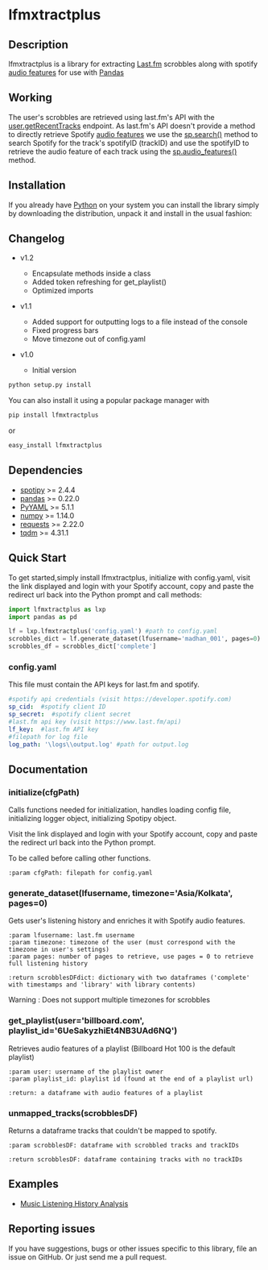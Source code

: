 # lfmxtractplus

## Description
lfmxtractplus is a library for extracting [Last.fm](https://last.fm) scrobbles along with spotify [audio features](https://developer.spotify.com/documentation/web-api/reference/tracks/get-audio-features/) for use with [Pandas](https://pandas.pydata.org/)

## Working 
The user's scrobbles are retrieved using last.fm's API with the [user.getRecentTracks](https://www.last.fm/api/show/user.getRecentTracks) endpoint.
As last.fm's API doesn't provide a method to directly retrieve Spotify [audio features](https://developer.spotify.com/documentation/web-api/reference/tracks/get-audio-features/)
we use the [sp.search()](https://github.com/madhan001/lfmxtractplus/blob/76ccdd2a257bc1f39d9d5b6e34bf0c67a18f50ce/lfmxtractplus/export_data.py#L207) method to search Spotify for the track's spotifyID (trackID) and use the spotifyID to retrieve the audio feature of each track using the [sp.audio_features()](https://github.com/madhan001/lfmxtractplus/blob/76ccdd2a257bc1f39d9d5b6e34bf0c67a18f50ce/lfmxtractplus/export_data.py#L270) method.

## Installation
If you already have [Python](http://www.python.org/) on your system you can install the library simply by downloading the distribution, unpack it and install in the usual fashion:

## Changelog

 - v1.2  
    - Encapsulate methods inside a class
    - Added token refreshing for get_playlist()
    - Optimized imports
 
 - v1.1  
    - Added support for outputting logs to a file instead of the console
    - Fixed progress bars
    - Move timezone out of config.yaml

 - v1.0  
    - Initial version
    
 
   
```bash
python setup.py install
```

You can also install it using a popular package manager with

```bash
pip install lfmxtractplus
```

or

```bash
easy_install lfmxtractplus
```

## Dependencies

- [spotipy](https://spotipy.readthedocs.io/en/latest/) >= 2.4.4
- [pandas](https://pandas.pydata.org/) >= 0.22.0
- [PyYAML](https://pyyaml.org/) >= 5.1.1
- [numpy](https://www.numpy.org/) >= 1.14.0
- [requests](https://2.python-requests.org/en/master/) >= 2.22.0
- [tqdm](https://tqdm.github.io/) >= 4.31.1

## Quick Start

To get started,simply install lfmxtractplus, initialize with config.yaml, visit the link displayed and login with your Spotify account, copy and paste the redirect url back into the Python prompt
 and call methods:

```python
import lfmxtractplus as lxp
import pandas as pd

lf = lxp.lfmxtractplus('config.yaml') #path to config.yaml
scrobbles_dict = lf.generate_dataset(lfusername='madhan_001', pages=0)
scrobbles_df = scrobbles_dict['complete']
```
### config.yaml

This file must contain the API keys for last.fm and spotify.

```yaml
#spotify api credentials (visit https://developer.spotify.com)
sp_cid:  #spotify client ID
sp_secret:  #spotify client secret
#last.fm api key (visit https://www.last.fm/api)
lf_key:  #last.fm API key
#filepath for log file
log_path: '\logs\\output.log' #path for output.log
```
## Documentation 

### initialize(cfgPath)
Calls functions needed for initialization, handles loading config file,
initializing logger object, initializing Spotipy object.

Visit the link displayed and login with your Spotify account, copy and paste the redirect url back into the Python prompt.

To be called before calling other functions.

    :param cfgPath: filepath for config.yaml

### generate_dataset(lfusername, timezone='Asia/Kolkata', pages=0)
Gets user's listening history and enriches it with Spotify audio features.
    
    :param lfusername: last.fm username
    :param timezone: timezone of the user (must correspond with the timezone in user's settings)
    :param pages: number of pages to retrieve, use pages = 0 to retrieve full listening history
    
    :return scrobblesDFdict: dictionary with two dataframes ('complete' with timestamps and 'library' with library contents)

Warning : Does not support multiple timezones for scrobbles    
   
### get_playlist(user='billboard.com', playlist_id='6UeSakyzhiEt4NB3UAd6NQ')

Retrieves audio features of a playlist (Billboard Hot 100 is the default playlist)
    
    :param user: username of the playlist owner
    :param playlist_id: playlist id (found at the end of a playlist url)
    
    :return: a dataframe with audio features of a playlist
    
### unmapped_tracks(scrobblesDF)

Returns a dataframe tracks that couldn't be mapped to spotify.

    :param scrobblesDF: dataframe with scrobbled tracks and trackIDs
    
    :return scrobblesDF: dataframe containing tracks with no trackIDs

## Examples

 - [Music Listening History Analysis](https://github.com/madhan001/lfmxtractplus-examples/blob/master/music_listening_history_analysis.ipynb)

## Reporting issues

If you have suggestions, bugs or other issues specific to this library, file an issue on GitHub. Or just send me a pull request.
